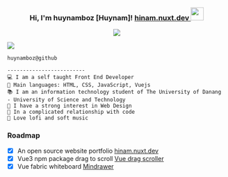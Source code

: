 <h3 align="center">
Hi, I'm huynamboz [Huynam]! <a href="https://hinam.nuxt.dev/">hinam.nuxt.dev </a> 
  <img src="https://media.giphy.com/media/hvRJCLFzcasrR4ia7z/giphy.gif" width="30"></h3>
 
<!-- Typing SVG by DenverCoder1 - https://github.com/DenverCoder1/readme-typing-svg -->
<p align="center">
  <a href="https://github.com/DenverCoder1/readme-typing-svg"><img src="https://readme-typing-svg.demolab.com?font=Fira+Code&pause=1000&width=435&lines=Full+stack+overflow;freelance;University+of+Science+and+Technology"></a>
</p>

[![](https://komarev.com/ghpvc/?username=huynamboz)](https://hinam.nuxt.dev/)
```
huynamboz@github

-------------------------
💻 I am a self taught Front End Developer 
🌟 Main languages: HTML, CSS, JavaScript, Vuejs
📚 I am an information technology student of The University of Danang - University of Science and Technology
📝 I have a strong interest in Web Design
💖 In a complicated relationship with code
🎵 Love lofi and soft music
```
### Roadmap

- [x] An open source website portfolio <a href="https://hinam.nuxt.dev" target="_blank">hinam.nuxt.dev</a>
- [x] Vue3 npm package drag to scroll <a href="https://www.npmjs.com/package/vue-drag-scroller" target="_blank">Vue drag scroller </a>
- [x] Vue fabric whiteboard <a href="https://github.com/huynamboz/mindrawer">Mindrawer</a>
